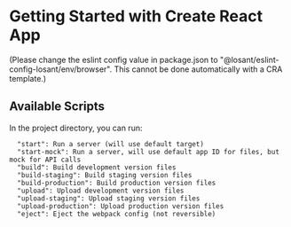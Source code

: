 # Getting Started with Create React App

(Please change the eslint config value in package.json to "@losant/eslint-config-losant/env/browser". This cannot be done automatically with a CRA template.)

## Available Scripts

In the project directory, you can run:

```
  "start": Run a server (will use default target)
  "start-mock": Run a server, will use default app ID for files, but mock for API calls
  "build": Build development version files
  "build-staging": Build staging version files
  "build-production": Build production version files
  "upload": Upload development version files
  "upload-staging": Upload staging version files
  "upload-production": Upload production version files
  "eject": Eject the webpack config (not reversible)
```